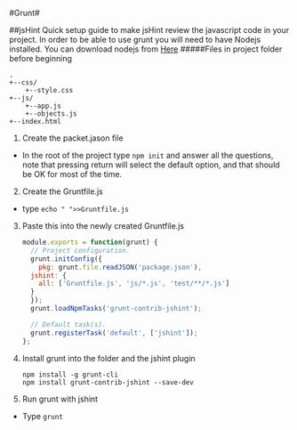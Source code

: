 #Grunt#

##jsHint
Quick setup guide to make jsHint review the javascript code in your project.  In order to be able to use grunt you will need to have Nodejs installed.  You can download nodejs from [Here](https://nodejs.org/en/download/)
#####Files in project folder before beginning
```
.
+--css/
    +--style.css
+--js/
    +--app.js
    +--objects.js
+--index.html
```

1. Create the packet.jason file
  * In the root of the project type `npm init` and answer all the questions, note that pressing return will select the default option, and that should be OK for most of the time.
2. Create the Gruntfile.js
  * type `echo " ">>Gruntfile.js`
3. Paste this into the newly created Gruntfile.js
    ```js
    module.exports = function(grunt) {
      // Project configuration.
      grunt.initConfig({
        pkg: grunt.file.readJSON('package.json'),
      jshint: {
        all: ['Gruntfile.js', 'js/*.js', 'test/**/*.js']
      }
      });
      grunt.loadNpmTasks('grunt-contrib-jshint');
    
      // Default task(s).
      grunt.registerTask('default', ['jshint']);
    };
    ```
4. Install grunt into the folder and the jshint plugin
    ```
    npm install -g grunt-cli
    npm install grunt-contrib-jshint --save-dev
    ```
5. Run grunt with jshint
  * Type `grunt`
